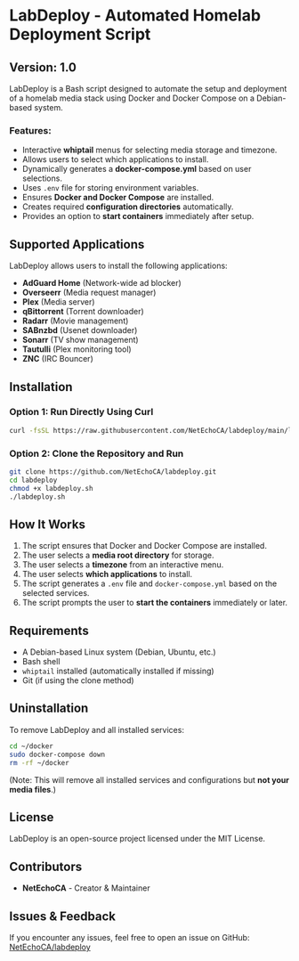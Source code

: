 # LabDeploy - Automated Homelab Deployment Script

## Version: 1.0

LabDeploy is a Bash script designed to automate the setup and deployment of a homelab media stack using Docker and Docker Compose on a Debian-based system.

### Features:

- Interactive **whiptail** menus for selecting media storage and timezone.
- Allows users to select which applications to install.
- Dynamically generates a **docker-compose.yml** based on user selections.
- Uses `.env` file for storing environment variables.
- Ensures **Docker and Docker Compose** are installed.
- Creates required **configuration directories** automatically.
- Provides an option to **start containers** immediately after setup.

## Supported Applications

LabDeploy allows users to install the following applications:

- **AdGuard Home** (Network-wide ad blocker)
- **Overseerr** (Media request manager)
- **Plex** (Media server)
- **qBittorrent** (Torrent downloader)
- **Radarr** (Movie management)
- **SABnzbd** (Usenet downloader)
- **Sonarr** (TV show management)
- **Tautulli** (Plex monitoring tool)
- **ZNC** (IRC Bouncer)

## Installation

### Option 1: Run Directly Using Curl

```bash
curl -fsSL https://raw.githubusercontent.com/NetEchoCA/labdeploy/main/labdeploy.sh | bash
```

### Option 2: Clone the Repository and Run

```bash
git clone https://github.com/NetEchoCA/labdeploy.git
cd labdeploy
chmod +x labdeploy.sh
./labdeploy.sh
```

## How It Works

1. The script ensures that Docker and Docker Compose are installed.
2. The user selects a **media root directory** for storage.
3. The user selects a **timezone** from an interactive menu.
4. The user selects **which applications** to install.
5. The script generates a `.env` file and `docker-compose.yml` based on the selected services.
6. The script prompts the user to **start the containers** immediately or later.

## Requirements

- A Debian-based Linux system (Debian, Ubuntu, etc.)
- Bash shell
- `whiptail` installed (automatically installed if missing)
- Git (if using the clone method)

## Uninstallation

To remove LabDeploy and all installed services:

```bash
cd ~/docker
sudo docker-compose down
rm -rf ~/docker
```

(Note: This will remove all installed services and configurations but **not your media files**.)

## License

LabDeploy is an open-source project licensed under the MIT License.

## Contributors

- **NetEchoCA** - Creator & Maintainer

## Issues & Feedback

If you encounter any issues, feel free to open an issue on GitHub: [NetEchoCA/labdeploy](https://github.com/NetEchoCA/labdeploy/issues)

